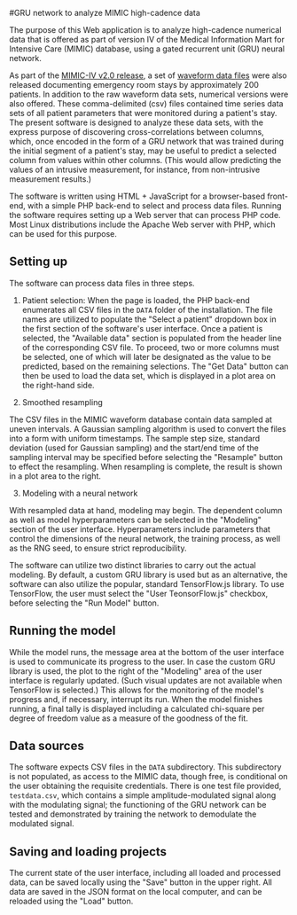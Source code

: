 #GRU network to analyze MIMIC high-cadence data

The purpose of this Web application is to analyze high-cadence numerical data that is offered as part of version IV of the Medical Information Mart for Intensive Care (MIMIC) database, using a gated recurrent unit (GRU) neural network.

As part of the [MIMIC-IV v2.0 release](https://physionet.org/content/mimiciv/2.0/), a set of [waveform data files](https://physionet.org/content/mimic4wdb/0.1.0/) were also released documenting emergency room stays by approximately 200 patients. In addition to the raw waveform data sets, numerical versions were also offered. These comma-delimited (csv) files contained time series data sets of all patient parameters that were monitored during a patient's stay. The present software is designed to analyze these data sets, with the express purpose of discovering cross-correlations between columns, which, once encoded in the form of a GRU network that was trained during the initial segment of a patient's stay, may be useful to predict a selected column from values within other columns. (This would allow predicting the values of an intrusive measurement, for instance, from non-intrusive measurement results.)

The software is written using HTML + JavaScript for a browser-based front-end, with a simple PHP back-end to select and process data files. Running the software requires setting up a Web server that can process PHP code. Most Linux distributions include the Apache Web server with PHP, which can be used for this purpose.

## Setting up

The software can process data files in three steps.

1. Patient selection: When the page is loaded, the PHP back-end enumerates all CSV files in the `DATA` folder of the installation. The file names are utilized to populate the "Select a patient" dropdown box in the first section of the software's user interface. Once a patient is selected, the "Available data" section is populated from the header line of the corresponding CSV file. To proceed, two or more columns must be selected, one of which will later be designated as the value to be predicted, based on the remaining selections. The "Get Data" button can then be used to load the data set, which is displayed in a plot area on the right-hand side.

2. Smoothed resampling

The CSV files in the MIMIC waveform database contain data sampled at uneven intervals. A Gaussian sampling algorithm is used to convert the files into a form with uniform timestamps. The sample step size, standard deviation (used for Gaussian sampling) and the start/end time of the sampling interval may be specified before selecting the "Resample" button to effect the resampling. When resampling is complete, the result is shown in a plot area to the right.

3. Modeling with a neural network

With resampled data at hand, modeling may begin. The dependent column as well as model hyperparameters can be selected in the "Modeling" section of the user interface. Hyperparameters include parameters that control the dimensions of the neural network, the training process, as well as the RNG seed, to ensure strict reproducibility.

The software can utilize two distinct libraries to carry out the actual modeling. By default, a custom GRU library is used but as an alternative, the software can also utilize the popular, standard TensorFlow.js library. To use TensorFlow, the user must select the "User TeonsorFlow.js" checkbox, before selecting the "Run Model" button.

## Running the model

While the model runs, the message area at the bottom of the user interface is used to communicate its progress to the user. In case the custom GRU library is used, the plot to the right of the "Modeling" area of the user interface is regularly updated. (Such visual updates are not available when TensorFlow is selected.) This allows for the monitoring of the model's progress and, if necessary, interrupt its run. When the model finishes running, a final tally is displayed including a calculated chi-square per degree of freedom value as a measure of the goodness of the fit.

## Data sources

The software expects CSV files in the `DATA` subdirectory. This subdirectory is not populated, as access to the MIMIC data, though free, is conditional on the user obtaining the requisite credentials. There is one test file provided, `testdata.csv`, which contains a simple amplitude-modulated signal along with the modulating signal; the functioning of the GRU network can be tested and demonstrated by training the network to demodulate the modulated signal.

## Saving and loading projects

The current state of the user interface, including all loaded and processed data, can be saved locally using the "Save" button in the upper right. All data are saved in the JSON format on the local computer, and can be reloaded using the "Load" button.